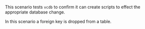 This scenario tests `vcdb` to confirm it can create scripts to effect the appropriate database change.

In this scenario a foreign key is dropped from a table.